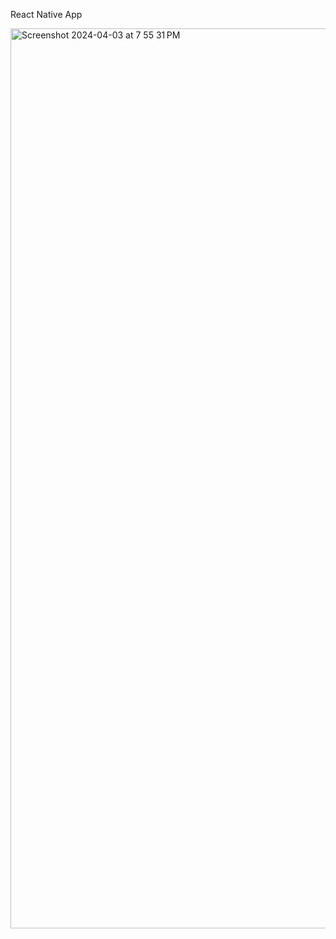 React Native App

<img width="1440" alt="Screenshot 2024-04-03 at 7 55 31 PM" src="https://github.com/msimio/INFO670/assets/137801161/882ddaff-1ff3-4f93-95f3-06b4a31fa454">
